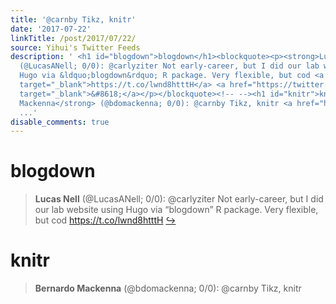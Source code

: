 ```yaml
---
title: '@carnby Tikz, knitr'
date: '2017-07-22'
linkTitle: /post/2017/07/22/
source: Yihui's Twitter Feeds
description: ' <h1 id="blogdown">blogdown</h1><blockquote><p><strong>Lucas Nell</strong>
  (@LucasANell; 0/0): @carlyziter Not early-career, but I did our lab website using
  Hugo via &ldquo;blogdown&rdquo; R package. Very flexible, but cod <a href="https://t.co/lwnd8htttH"
  target="_blank">https://t.co/lwnd8htttH</a> <a href="https://twitter.com/xieyihui/status/888798796750217217"
  target="_blank">&#8618;</a></p></blockquote><!-- --><h1 id="knitr">knitr</h1><blockquote><p><strong>Bernardo
  Mackenna</strong> (@bdomackenna; 0/0): @carnby Tikz, knitr <a href="https://twitter.com/xieyihui/status/888785564396290052"
  ...'
disable_comments: true
---
```

 <h1 id="blogdown">blogdown</h1><blockquote><p><strong>Lucas Nell</strong> (@LucasANell; 0/0): @carlyziter Not early-career, but I did our lab website using Hugo via &ldquo;blogdown&rdquo; R package. Very flexible, but cod <a href="https://t.co/lwnd8htttH" target="_blank">https://t.co/lwnd8htttH</a> <a href="https://twitter.com/xieyihui/status/888798796750217217" target="_blank">&#8618;</a></p></blockquote><!-- --><h1 id="knitr">knitr</h1><blockquote><p><strong>Bernardo Mackenna</strong> (@bdomackenna; 0/0): @carnby Tikz, knitr <a href="https://twitter.com/xieyihui/status/888785564396290052" ...